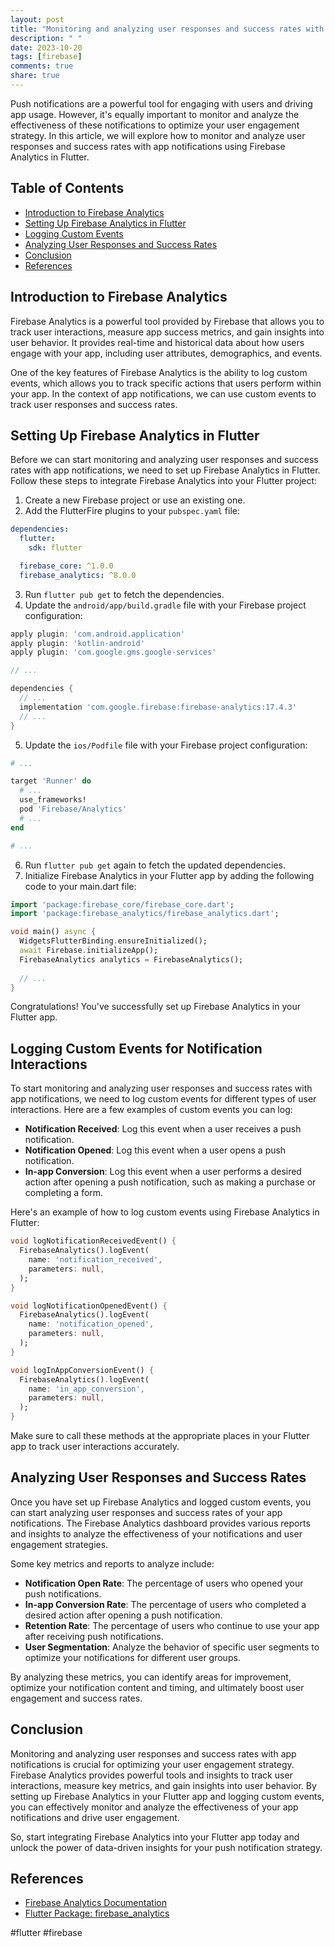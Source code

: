 ```yaml
---
layout: post
title: "Monitoring and analyzing user responses and success rates with app notifications using Firebase Analytics in Flutter"
description: " "
date: 2023-10-20
tags: [firebase]
comments: true
share: true
---
```


Push notifications are a powerful tool for engaging with users and driving app usage. However, it's equally important to monitor and analyze the effectiveness of these notifications to optimize your user engagement strategy. In this article, we will explore how to monitor and analyze user responses and success rates with app notifications using Firebase Analytics in Flutter.

## Table of Contents

- [Introduction to Firebase Analytics](#introduction-to-firebase-analytics)
- [Setting Up Firebase Analytics in Flutter](#setting-up-firebase-analytics-in-flutter)
- [Logging Custom Events](#logging-custom-events-for-notification-interactions)
- [Analyzing User Responses and Success Rates](#analyzing-user-responses-and-success-rates)
- [Conclusion](#conclusion)
- [References](#references)

## Introduction to Firebase Analytics

Firebase Analytics is a powerful tool provided by Firebase that allows you to track user interactions, measure app success metrics, and gain insights into user behavior. It provides real-time and historical data about how users engage with your app, including user attributes, demographics, and events.

One of the key features of Firebase Analytics is the ability to log custom events, which allows you to track specific actions that users perform within your app. In the context of app notifications, we can use custom events to track user responses and success rates.

## Setting Up Firebase Analytics in Flutter

Before we can start monitoring and analyzing user responses and success rates with app notifications, we need to set up Firebase Analytics in Flutter. Follow these steps to integrate Firebase Analytics into your Flutter project:

1. Create a new Firebase project or use an existing one.
2. Add the FlutterFire plugins to your `pubspec.yaml` file:

```yaml
dependencies:
  flutter:
    sdk: flutter

  firebase_core: ^1.0.0
  firebase_analytics: ^8.0.0
```

3. Run `flutter pub get` to fetch the dependencies.
4. Update the `android/app/build.gradle` file with your Firebase project configuration:
   
```groovy
apply plugin: 'com.android.application'
apply plugin: 'kotlin-android'
apply plugin: 'com.google.gms.google-services'

// ...

dependencies {
  // ...
  implementation 'com.google.firebase:firebase-analytics:17.4.3'
  // ...
}
```

5. Update the `ios/Podfile` file with your Firebase project configuration:
   
```ruby
# ...

target 'Runner' do
  # ...
  use_frameworks!
  pod 'Firebase/Analytics'
  # ...
end

# ...
```

6. Run `flutter pub get` again to fetch the updated dependencies.
7. Initialize Firebase Analytics in your Flutter app by adding the following code to your main.dart file:

```dart
import 'package:firebase_core/firebase_core.dart';
import 'package:firebase_analytics/firebase_analytics.dart';

void main() async {
  WidgetsFlutterBinding.ensureInitialized();
  await Firebase.initializeApp();
  FirebaseAnalytics analytics = FirebaseAnalytics();
  
  // ...
}
```

Congratulations! You've successfully set up Firebase Analytics in your Flutter app.

## Logging Custom Events for Notification Interactions

To start monitoring and analyzing user responses and success rates with app notifications, we need to log custom events for different types of user interactions. Here are a few examples of custom events you can log:

- **Notification Received**: Log this event when a user receives a push notification.
- **Notification Opened**: Log this event when a user opens a push notification.
- **In-app Conversion**: Log this event when a user performs a desired action after opening a push notification, such as making a purchase or completing a form.

Here's an example of how to log custom events using Firebase Analytics in Flutter:

```dart
void logNotificationReceivedEvent() {
  FirebaseAnalytics().logEvent(
    name: 'notification_received',
    parameters: null,
  );
}

void logNotificationOpenedEvent() {
  FirebaseAnalytics().logEvent(
    name: 'notification_opened',
    parameters: null,
  );
}

void logInAppConversionEvent() {
  FirebaseAnalytics().logEvent(
    name: 'in_app_conversion',
    parameters: null,
  );
}
```

Make sure to call these methods at the appropriate places in your Flutter app to track user interactions accurately.

## Analyzing User Responses and Success Rates

Once you have set up Firebase Analytics and logged custom events, you can start analyzing user responses and success rates of your app notifications. The Firebase Analytics dashboard provides various reports and insights to analyze the effectiveness of your notifications and user engagement strategies.

Some key metrics and reports to analyze include:

- **Notification Open Rate**: The percentage of users who opened your push notifications.
- **In-app Conversion Rate**: The percentage of users who completed a desired action after opening a push notification.
- **Retention Rate**: The percentage of users who continue to use your app after receiving push notifications.
- **User Segmentation**: Analyze the behavior of specific user segments to optimize your notifications for different user groups.

By analyzing these metrics, you can identify areas for improvement, optimize your notification content and timing, and ultimately boost user engagement and success rates.

## Conclusion

Monitoring and analyzing user responses and success rates with app notifications is crucial for optimizing your user engagement strategy. Firebase Analytics provides powerful tools and insights to track user interactions, measure key metrics, and gain insights into user behavior. By setting up Firebase Analytics in your Flutter app and logging custom events, you can effectively monitor and analyze the effectiveness of your app notifications and drive user engagement.

So, start integrating Firebase Analytics into your Flutter app today and unlock the power of data-driven insights for your push notification strategy.

## References

- [Firebase Analytics Documentation](https://firebase.google.com/docs/analytics)
- [Flutter Package: firebase_analytics](https://pub.dev/packages/firebase_analytics)

#flutter #firebase